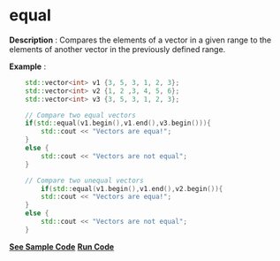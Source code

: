 # equal

**Description** : Compares the elements of a vector in a given range to the elements of another vector in the previously defined range. 

**Example** :
```cpp
    std::vector<int> v1 {3, 5, 3, 1, 2, 3};
    std::vector<int> v2 {1, 2 ,3, 4, 5, 6};
    std::vector<int> v3 {3, 5, 3, 1, 2, 3};

    // Compare two equal vectors
    if(std::equal(v1.begin(),v1.end(),v3.begin())){
        std::cout << "Vectors are equa!";
    }
    else {
        std::cout << "Vectors are not equal";
    }

    // Compare two unequal vectors
        if(std::equal(v1.begin(),v1.end(),v2.begin()){
        std::cout << "Vectors are equa!";
    }
    else {
        std::cout << "Vectors are not equal";
    }
```
**[See Sample Code](snippets/algorithm/equal.cpp)**
**[Run Code](https://rextester.com/RXRNU59365)**
